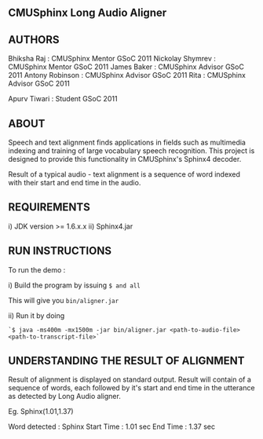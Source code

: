CMUSphinx Long Audio Aligner
----------------------------

AUTHORS			  
-------
Bhiksha Raj 		  : CMUSphinx Mentor GSoC 2011
Nickolay Shymrev 	: CMUSphinx Mentor GSoC 2011
James Baker 		  : CMUSphinx Advisor GSoC 2011
Antony Robinson		: CMUSphinx Advisor GSoC 2011
Rita			        : CMUSphinx Advisor GSoC 2011

Apurv Tiwari		  : Student GSoC 2011 

ABOUT
-----
Speech and text alignment finds applications in fields such as multimedia indexing 
and training of large vocabulary speech recognition. This project is designed to provide
this functionality in CMUSphinx's Sphinx4 decoder.

Result of a typical audio - text alignment is a sequence of word indexed with their start
and end time in the audio.

REQUIREMENTS
------------
i) JDK version >= 1.6.x.x
ii) Sphinx4.jar 

RUN INSTRUCTIONS
----------------
To run the demo :

i) Build the program by issuing
   `$ and all`

This will give you `bin/aligner.jar`

ii) Run it by doing

    `$ java -ms400m -mx1500m -jar bin/aligner.jar <path-to-audio-file> <path-to-transcript-file>`

UNDERSTANDING THE RESULT OF ALIGNMENT
-------------------------------------
Result of alignment is displayed on standard output. Result will contain of a sequence of words, each followed by it's start and end time in the utterance as detected by Long Audio aligner.

Eg. Sphinx(1.01,1.37)

  Word detected  : Sphinx
  Start Time	   : 1.01 sec
  End Time	     : 1.37 sec
